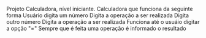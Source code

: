 Projeto Calculadora, nível iniciante.
Calculadora que funciona da seguinte forma
Usuário digita um número
Digita a operação a ser realizada
Digita outro número
Digita a operação a ser realizada
Funciona até o usuáio digitar a opção "="
Sempre que é feita uma operação é informado o resultado
